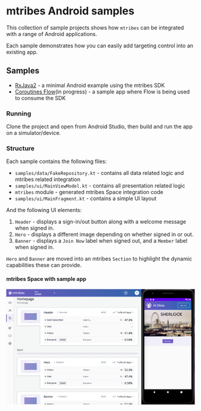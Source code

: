 # mtribes Android samples

This collection of sample projects shows how `mtribes` can be integrated with a range of Android
applications.

Each sample demonstrates how you can easily add targeting control into an existing app.

## Samples

- [RxJava2](https://github.com/ReactiveX/RxJava/tree/2.x) - a minimal Android example using the
  mtribes SDK
- [Coroutines Flow](https://kotlinlang.org/docs/reference/coroutines/flow.html#asynchronous-flow)(in
  progress) - a sample app where Flow is being used to consume the SDK

### Running

Clone the project and open from Android Studio, then build and run the app on a simulator/device.

### Structure

Each sample contains the following files:

- `samples/data/FakeRepository.kt` - contains all data related logic and mtribes related integration
- `samples/ui/MainViewModel.kt` - contains all presentation related logic
- `mtribes` module - generated mtribes Space integration code
- `samples/ui/MainFragment.kt` - contains a simple UI layout

And the following UI elements:

1. `Header` - displays a sign-in/out button along with a welcome message when signed in.
2. `Hero` - displays a different image depending on whether signed in or out.
3. `Banner` - displays a `Join Now` label when signed out, and a `Member` label when signed in.

`Hero` and `Banner` are moved into an mtribes `Section` to highlight the dynamic capabilities these
can provide.

#### mtribes Space with sample app

![sample](sample.png)
